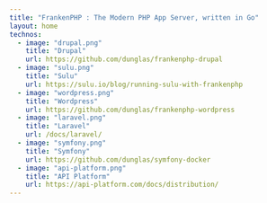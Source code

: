 ```yaml
---
title: "FrankenPHP : The Modern PHP App Server, written in Go"
layout: home
technos:
  - image: "drupal.png"
    title: "Drupal"
    url: https://github.com/dunglas/frankenphp-drupal
  - image: "sulu.png"
    title: "Sulu"
    url: https://sulu.io/blog/running-sulu-with-frankenphp
  - image: "wordpress.png"
    title: "Wordpress"
    url: https://github.com/dunglas/frankenphp-wordpress
  - image: "laravel.png"
    title: "Laravel"
    url: /docs/laravel/
  - image: "symfony.png"
    title: "Symfony"
    url: https://github.com/dunglas/symfony-docker
  - image: "api-platform.png"
    title: "API Platform"
    url: https://api-platform.com/docs/distribution/
---
```

